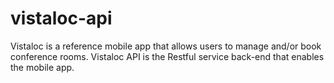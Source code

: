 # vistaloc-api
Vistaloc is a reference mobile app that allows users to manage and/or book conference rooms. Vistaloc API is the Restful service back-end that enables the mobile app. 

